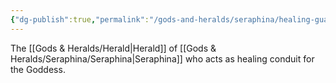 ```yaml
---
{"dg-publish":true,"permalink":"/gods-and-heralds/seraphina/healing-guardian/","updated":"2025-01-14T21:11:41.342+00:00"}
---
```


The [[Gods & Heralds/Herald\|Herald]] of [[Gods & Heralds/Seraphina/Seraphina\|Seraphina]] who acts as healing conduit for the Goddess. 